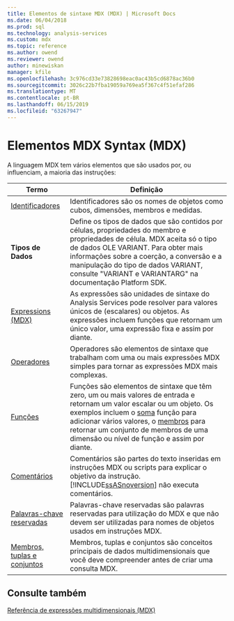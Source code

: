 ```yaml
---
title: Elementos de sintaxe MDX (MDX) | Microsoft Docs
ms.date: 06/04/2018
ms.prod: sql
ms.technology: analysis-services
ms.custom: mdx
ms.topic: reference
ms.author: owend
ms.reviewer: owend
author: minewiskan
manager: kfile
ms.openlocfilehash: 3c976cd33e73828698eac0ac43b5cd6878ac36b0
ms.sourcegitcommit: 3026c22b7fba19059a769ea5f367c4f51efaf286
ms.translationtype: MT
ms.contentlocale: pt-BR
ms.lasthandoff: 06/15/2019
ms.locfileid: "63267947"
---
```

# <a name="mdx-syntax-elements-mdx"></a>Elementos MDX Syntax (MDX)


  A linguagem MDX tem vários elementos que são usados por, ou influenciam, a maioria das instruções:  
  
|Termo|Definição|  
|----------|----------------|  
|[Identificadores](../mdx/identifiers-mdx.md)|Identificadores são os nomes de objetos como cubos, dimensões, membros e medidas.|  
|**Tipos de Dados**|Define os tipos de dados que são contidos por células, propriedades do membro e propriedades de célula. MDX aceita só o tipo de dados OLE VARIANT. Para obter mais informações sobre a coerção, a conversão e a manipulação do tipo de dados VARIANT, consulte "VARIANT e VARIANTARG" na documentação Platform SDK.|  
|[Expressions &#40;MDX&#41;](../mdx/expressions-mdx.md)|As expressões são unidades de sintaxe do Analysis Services pode resolver para valores únicos de (escalares) ou objetos. As expressões incluem funções que retornam um único valor, uma expressão fixa e assim por diante.|  
|[Operadores](../mdx/operators-mdx-syntax.md)|Operadores são elementos de sintaxe que trabalham com uma ou mais expressões MDX simples para tornar as expressões MDX mais complexas.|  
|[Funções](../mdx/functions-mdx-syntax.md)|Funções são elementos de sintaxe que têm zero, um ou mais valores de entrada e retornam um valor escalar ou um objeto. Os exemplos incluem o [soma](../mdx/sum-mdx.md) função para adicionar vários valores, o [membros](../mdx/members-set-mdx.md) para retornar um conjunto de membros de uma dimensão ou nível de função e assim por diante.|  
|[Comentários](../mdx/comments-mdx-syntax.md)|Comentários são partes do texto inseridas em instruções MDX ou scripts para explicar o objetivo da instrução. [!INCLUDE[ssASnoversion](../includes/ssasnoversion-md.md)] não executa comentários.|  
|[Palavras-chave reservadas](../mdx/reserved-keywords-mdx-syntax.md)|Palavras-chave reservadas são palavras reservadas para utilização do MDX e que não devem ser utilizadas para nomes de objetos usados em instruções MDX.|  
|[Membros, tuplas e conjuntos](../analysis-services/multidimensional-models/mdx/working-with-members-tuples-and-sets-mdx.md)|Membros, tuplas e conjuntos são conceitos principais de dados multidimensionais que você deve compreender antes de criar uma consulta MDX.|  
  
## <a name="see-also"></a>Consulte também  
 [Referência de expressões multidimensionais &#40;MDX&#41;](../mdx/multidimensional-expressions-mdx-reference.md)  
  
  
